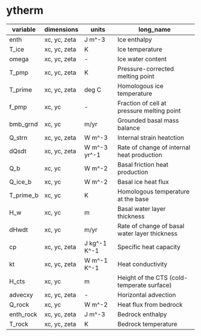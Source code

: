 # ytherm

| variable          | dimensions       | units        | long_name                                     |
|-------------------|------------------|--------------|-----------------------------------------------|
| enth              | xc, yc, zeta     | J m^-3       | Ice enthalpy                                  |
| T_ice             | xc, yc, zeta     | K            | Ice temperature                               |
| omega             | xc, yc, zeta     | -            | Ice water content                             |
| T_pmp             | xc, yc, zeta     | K            | Pressure-corrected melting point              |
| T_prime           | xc, yc, zeta     | deg C        | Homologous ice temperature                    |
| f_pmp             | xc, yc           | -            | Fraction of cell at pressure melting point    |
| bmb_grnd          | xc, yc           | m/yr         | Grounded basal mass balance                   |
| Q_strn            | xc, yc, zeta     | W m^-3       | Internal strain heatction                     |
| dQsdt             | xc, yc, zeta     | W m^-3 yr^-1 | Rate of change of internal heat production    |
| Q_b               | xc, yc           | W m^-2       | Basal friction heat production                |
| Q_ice_b           | xc, yc           | W m^-2       | Basal ice heat flux                           |
| T_prime_b         | xc, yc           | K            | Homologous temperature at the base            |
| H_w               | xc, yc           | m            | Basal water layer thickness                   |
| dHwdt             | xc, yc           | m/yr         | Rate of change of basal water layer thickness |
| cp                | xc, yc, zeta     | J kg^-1 K^-1 | Specific heat capacity                        |
| kt                | xc, yc, zeta     | W m^-1 K^-1  | Heat conductivity                             |
| H_cts             | xc, yc           | m            | Height of the CTS (cold-temperate surface)    |
| advecxy           | xc, yc, zeta     | -            | Horizontal advection                          |
| Q_rock            | xc, yc           | W m^-2       | Heat flux from bedrock                        |
| enth_rock         | xc, yc, zeta     | J m^-3       | Bedrock enthalpy                              |
| T_rock            | xc, yc, zeta     | K            | Bedrock temperature                           |
